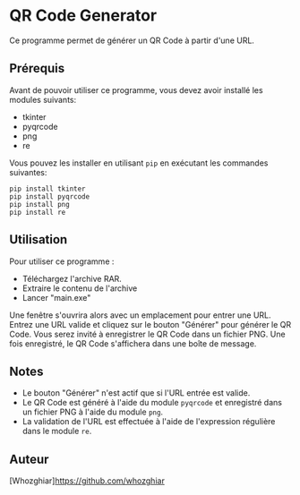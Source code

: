 # QR Code Generator

Ce programme permet de générer un QR Code à partir d'une URL.

## Prérequis

Avant de pouvoir utiliser ce programme, vous devez avoir installé les modules suivants:

* tkinter
* pyqrcode
* png
* re

Vous pouvez les installer en utilisant `pip` en exécutant les commandes suivantes:

```
pip install tkinter
pip install pyqrcode
pip install png
pip install re
```

## Utilisation

Pour utiliser ce programme :  
 * Téléchargez l'archive RAR.
 * Extraire le contenu de l'archive
 * Lancer "main.exe"

Une fenêtre s'ouvrira alors avec un emplacement pour entrer une URL. Entrez une URL valide et cliquez sur le bouton "Générer" pour générer le QR Code. 
Vous serez invité à enregistrer le QR Code dans un fichier PNG. 
Une fois enregistré, le QR Code s'affichera dans une boîte de message.

## Notes

* Le bouton "Générer" n'est actif que si l'URL entrée est valide.
* Le QR Code est généré à l'aide du module `pyqrcode` et enregistré dans un fichier PNG à l'aide du module `png`.
* La validation de l'URL est effectuée à l'aide de l'expression régulière dans le module `re`.

## Auteur

[Whozghiar]https://github.com/whozghiar
